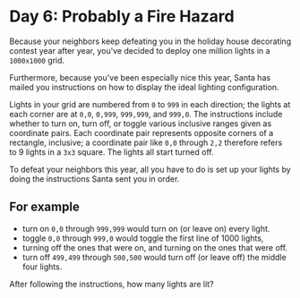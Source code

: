 # Day 6: Probably a Fire Hazard

Because your neighbors keep defeating you in the holiday house decorating contest year after year, you've decided to deploy one million lights in a `1000x1000` grid.

Furthermore, because you've been especially nice this year, Santa has mailed you instructions on how to display the ideal lighting configuration.

Lights in your grid are numbered from `0` to `999` in each direction; the lights at each corner are at `0,0`, `0,999`, `999,999`, and `999,0`. The instructions include whether to turn on, turn off, or toggle various inclusive ranges given as coordinate pairs. Each coordinate pair represents opposite corners of a rectangle, inclusive; a coordinate pair like `0,0` through `2,2` therefore refers to 9 lights in a `3x3` square. The lights all start turned off.

To defeat your neighbors this year, all you have to do is set up your lights by doing the instructions Santa sent you in order.

## For example

* turn on `0,0` through `999,999` would turn on (or leave on) every light.
* toggle `0,0` through `999,0` would toggle the first line of 1000 lights,
* turning off the ones that were on, and turning on the ones that were off.
* turn off `499,499` through `500,500` would turn off (or leave off) the middle four lights.

After following the instructions, how many lights are lit?
